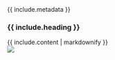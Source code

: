 <section class="portfolio-panel panel">

  <div class="portfolio-panel-text">
  	<span class="dates">{{ include.metadata }}</span>
  	<h3 class="subtitle">{{ include.heading }}</h3>
  	{{ include.content | markdownify }}
  </div>

  <div class="portfolio-panel-gallery">
    <img class="portfolio-panel-image" src="{{ include.image }}" />
  </div>

</section>
